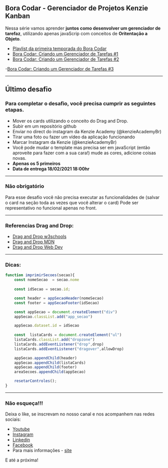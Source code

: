 ## Bora Codar - Gerenciador de Projetos Kenzie Kanban 

Nessa série vamos aprender __juntos como desenvolver um gerenciador de tarefaz__, utilizando apenas javaScrip com conceitos de __Oritentação a Objeto__.


- [Playlist da primeira temporada do Bora Codar](https://www.youtube.com/watch?v=biwpmimjHtU&list=PL0Yihm-vUJs91vtobNQbQIw9hgFoPgYqh)
- [Bora Codar: Criando um Gerenciador de Tarefas #1](https://www.youtube.com/watch?v=biwpmimjHtU&list=PL0Yihm-vUJs91vtobNQbQIw9hgFoPgYqh)
- [Bora Codar: Criando um Gerenciador de Tarefas #2](https://www.youtube.com/watch?v=_cP7n8NKtfY&list=PL0Yihm-vUJs91vtobNQbQIw9hgFoPgYqh&index=2)

-[Bora Codar: Criando um Gerenciador de Tarefas #3](https://www.youtube.com/watch?v=PcIzrfKli-0&list=PL0Yihm-vUJs91vtobNQbQIw9hgFoPgYqh&index=3)

---

## Último desafio

### Para completar o desafio, você precisa cumprir as seguintes etapas.

- Mover os cards utilizando o conceito do Drag and Drop.
- Subir em um repositório github
- Enviar no direct do instagram da Kenzie Academy (@kenzieAcademyBr)
- Tirar uma foto ou fazer um vídeo da aplicação funcionando
- Marcar Instagram da Kenzie  (@kenzieAcademyBr)
- Você pode mudar o template mas precisa ser em javaScript (então aproveite para fazer com a sua cara!) mude as cores, adicione coisas novas.
- __Apenas os 5 primeiros__
- __Data de entrega 18/02/2021 18:00hr__

---

### Não obrigatório

Para esse desafio você não precisa executar as funcionalidades de (salvar o card na seção toda as vezes que você alterar o card) Pode ser representativo no funcional apenas no front.

---

### Referencias Drag and Drop:

- [Drag and Drop w3schools](https://www.w3schools.com/html/html5_draganddrop.asp)
- [Drag and Drop MDN](https://developer.mozilla.org/en-US/docs/Web/API/HTML_Drag_and_Drop_API)
- [Drag and Drop Web Dev](https://web.dev/drag-and-drop/)

---

### Dicas: 
``` Javascript
function imprimirSecoes(secao){
    const nomeSecao  = secao.nome
    
    const idSecao = secao.id;

    const header = appSecaoHeader(nomeSecao)
    const footer = appSecaoFooter(idSecao)

    const appSecao = document.createElement("div")
    appSecao.classList.add("app_secao")

    appSecao.dataset.id = idSecao
   
    const  listaCards = document.createElement("ul")
    listaCards.classList.add("dropzone")
    listaCards.addEventListener("drop",drop)    
    listaCards.addEventListener("dragover",allowDrop) 

    appSecao.appendChild(header)
    appSecao.appendChild(listaCards)
    appSecao.appendChild(footer)
    areaSecoes.appendChild(appSecao)

    resetarControles();
}

```

---

### Não esqueça!!!

Deixa o like, se inscrevam no nosso canal e nos acompanhem nas redes sociais:
- [Youtube](https://www.youtube.com/channel/UC6rcCbDzhVoIm1V7WnwPDIQ)
- [Instagram](https://www.instagram.com/kenzieacademybr/)
- [Linkedin](https://www.linkedin.com/school/kenzie-academy-brasil/)
- [Facebook](https://www.facebook.com/search/top?q=kenzie%20academy%20brasil)
- Para mais informações - [site](https://kenzie.com.br/)


E até a próxima! 

